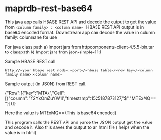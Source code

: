 # maprdb-rest-base64
This java app calls HBASE REST API and decode the output to get the value from `<column family> : <column name> `
HBASE REST API output is in base64 encoded format. Downstream app can decode the value in column family: colunmane  for use

For java class path
a) Import jars from httpcomponents-client-4.5.5-bin.tar  to classpath
b) Import jars from json-simple-1.1.1

Sample HBASE REST call

`http://<your hbase rest node>:<port>/<hbase table>/<row key>/<column family name>:<column name>`
 
 Sample output (in JSON) from REST call.
 
 {"Row":[{"key":"MTAx","Cell":[{"column":"Y2YxOmZuYW1l","timestamp":1525187878127,"$":"MTExMQ=="}]}]}
 
 Here the value is MTExMQ==  (This is base64 encoded)
 
 This program  calls the REST API and parse the JSON output get the value and decode it. Also this saves the output to an html file ( helps when the value is in html)
 
 




 
 
  
